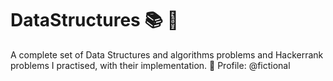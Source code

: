 # DataStructures :books: :checkered_flag:
A complete set of Data Structures and algorithms problems and Hackerrank problems I practised, with their implementation. :checkered_flag:
Profile: @fictional

